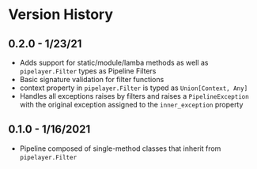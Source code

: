 # Version History

## 0.2.0 - 1/23/21
* Adds support for static/module/lamba methods as well as `pipelayer.Filter` types as Pipeline Filters
* Basic signature validation for filter functions
* context property in `pipelayer.Filter` is typed as `Union[Context, Any]`
* Handles all exceptions raises by filters and raises a `PipelineException` with the original exception assigned to the `inner_exception` property

## 0.1.0 - 1/16/2021
* Pipeline composed of single-method classes that inherit from `pipelayer.Filter`
